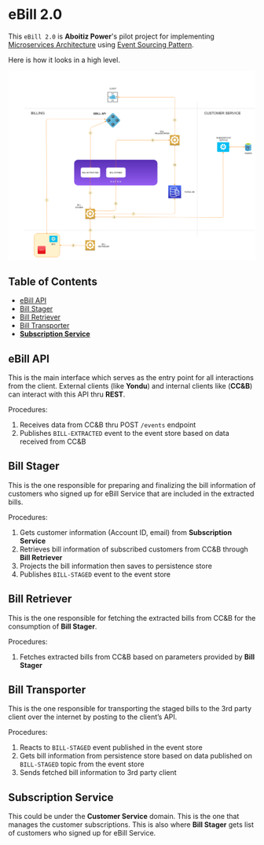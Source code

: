 # eBill 2.0

This `eBill 2.0` is **Aboitiz Power**'s pilot project for implementing [Microservices Architecture](https://martinfowler.com/articles/microservices.html) using [Event Sourcing Pattern](https://www.martinfowler.com/eaaDev/EventSourcing.html).

Here is how it looks in a high level.

<img src="https://github.com/sbamihan/build/blob/master/eBill/diagrams/architecture.png" width="1020"></a>
<br/>

## Table of Contents

-   [eBill API](#ebill-api)
-   [Bill Stager](#bill-stager)
-   [Bill Retriever](#bill-retriever)
-   [Bill Transporter](#bill-transporter)
-   [**Subscription Service**](#subscription-service)
	
## eBill API

This is the main interface which serves as the entry point for all interactions from the client. External clients (like **Yondu**) and internal clients like (**CC&B**) can interact with this API thru **REST**.

Procedures:
1.	Receives data from CC&B thru POST `/events` endpoint
2.	Publishes `BILL-EXTRACTED` event to the event store based on data received from CC&B

## Bill Stager

This is the one responsible for preparing and finalizing the bill information of customers who signed up for eBill Service that are included in the extracted bills.

Procedures:
1.	Gets customer information (Account ID, email) from **Subscription Service**
2.	Retrieves bill information of subscribed customers from CC&B through **Bill Retriever**
3.	Projects the bill information then saves to persistence store
4.	Publishes `BILL-STAGED` event to the event store


## Bill Retriever

This is the one responsible for fetching the extracted bills from CC&B for the consumption of **Bill Stager**.

Procedures:
1.	Fetches extracted bills from CC&B based on parameters provided by **Bill Stager**


## Bill Transporter

This is the one responsible for transporting the staged bills to the 3rd party client over the internet by posting to the client’s API.

Procedures:
1.	Reacts to `BILL-STAGED` event published in the event store
2.	Gets bill information from persistence store based on data published on `BILL-STAGED` topic from the event store
3.	Sends fetched bill information to 3rd party client


## Subscription Service

This could be under the **Customer Service** domain. This is the one that manages the customer subscriptions. This is also where **Bill Stager** gets list of customers who signed up for eBill Service.